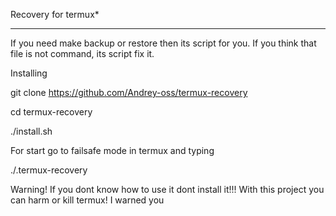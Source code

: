 Recovery for termux*
********************
If you need make backup or restore then its script for you. If you think that file is not command, its script fix it.

Installing

git clone https://github.com/Andrey-oss/termux-recovery

cd termux-recovery

./install.sh

For start go to failsafe mode in termux and typing

./.termux-recovery

Warning! If you dont know how to use it dont install it!!!
With this project you can harm or kill termux!
I warned you
